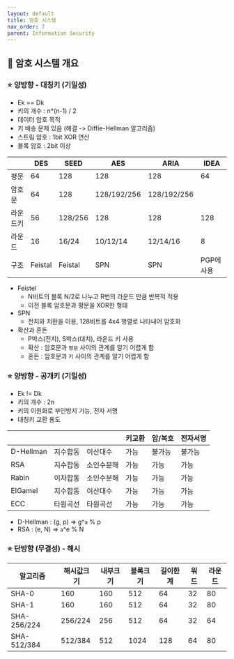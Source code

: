```yaml
---
layout: default
title: 암호 시스템
nav_order: 7
parent: Information Security
---
```




## 📑 암호 시스템 개요

### ⭐ 양방향 - 대칭키 (기밀성)

- Ek == Dk
- 키의 개수 : n*(n-1) / 2
- 데이터 암호 목적
- 키 배송 문제 있음 (해결 -> Diffie-Hellman 알고리즘)
- 스트림 암호 : 1bit XOR 연산
- 블록 암호 : 2bit 이상

|          | DES     | SEED    | AES         | ARIA        | IDEA       |
| -------- | ------- | ------- | ----------- | ----------- | ---------- |
| 평문     | 64      | 128     | 128         | 128         | 64         |
| 암호문   | 64      | 128     | 128/192/256 | 128/192/256 |            |
| 라운드키 | 56      | 128/256 | 128         | 128         | 128        |
| 라운드   | 16      | 16/24   | 10/12/14    | 12/14/16    | 8          |
| 구조     | Feistal | Feistal | SPN         | SPN         | PGP에 사용 |

- Feistel
  - N비트의 블록 N/2로 나누고 R번의 라운드 만큼 반복적 적용
  - 이전 블록 암호문과 평문을 XOR한 형태
- SPN
  - 전치와 치환을 이용, 128비트를 4x4 행렬로 나타내어 암호화
- 확산과 혼돈
  - P박스(전치), S박스(대치), 라운드 키 사용
  - 확산 : 암호문과 `평문` 사이의 관계를 알기 어렵게 함
  - 혼돈 : 암호문과 `키` 사이의 관계를 알기 어렵게 함




### ⭐ 양방향 - 공개키 (기밀성)

- Ek != Dk
- 키의 개수 : 2n
- 키의 이원화로 부인방지 가능, 전자 서명
- 대칭키 교환 용도

|           |          |            | 키교환 | 암/복호 | 전자서명 |
| --------- | -------- | ---------- | ------ | ------- | -------- |
| D-Hellman | 지수합동 | 이산대수   | 가능   | 불가능  | 불가능   |
| RSA       | 지수합동 | 소인수분해 | 가능   | 가능    | 가능     |
| Rabin     | 이차합동 | 소인수분해 | 가능   | 가능    | 가능     |
| EIGamel   | 지수합동 | 이산대수   | 가능   | 가능    | 가능     |
| ECC       | 타원곡선 | 타원곡선   | 가능   | 가능    | 가능     |

- D-Hellman : (g, p) => g^`a` % p
- RSA : (e, N) => `a`^e % N



### ⭐ 단방향 (무결성) - 해시

| 알고리즘    | 해시값크기 | 내부크기 | 블록크기 | 길이한계 | 워드 | 라운드 |
| ----------- | ---------- | -------- | -------- | -------- | ---- | ------ |
| SHA-0       | 160        | 160      | 512      | 64       | 32   | 80     |
| SHA-1       | 160        | 160      | 512      | 64       | 32   | 80     |
| SHA-256/224 | 256/224    | 256      | 512      | 64       | 32   | 64     |
| SHA-512/384 | 512/384    | 512      | 1024     | 128      | 64   | 80     |





